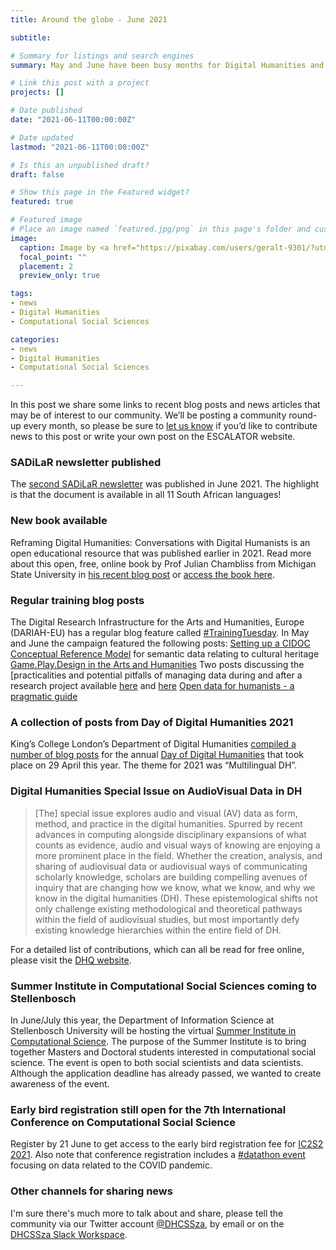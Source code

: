 ```yaml
---
title: Around the globe - June 2021

subtitle: 

# Summary for listings and search engines
summary: May and June have been busy months for Digital Humanities and Computational Social Scientists around the world. 

# Link this post with a project
projects: []

# Date published
date: "2021-06-11T00:00:00Z"

# Date updated
lastmod: "2021-06-11T00:00:00Z"

# Is this an unpublished draft?
draft: false

# Show this page in the Featured widget?
featured: true

# Featured image
# Place an image named `featured.jpg/png` in this page's folder and customize its options here.
image:
  caption: Image by <a href="https://pixabay.com/users/geralt-9301/?utm_source=link-attribution&amp;utm_medium=referral&amp;utm_campaign=image&amp;utm_content=65343">Gerd Altmann</a> from <a href="https://pixabay.com/?utm_source=link-attribution&amp;utm_medium=referral&amp;utm_campaign=image&amp;utm_content=65343">Pixabay</a>
  focal_point: ""
  placement: 2
  preview_only: true

tags:
- news
- Digital Humanities
- Computational Social Sciences

categories:
- news
- Digital Humanities
- Computational Social Sciences

---
```


In this post we share some links to recent blog posts and news articles that may be of interest to our community. We’ll be posting a community round-up every month, so please be sure to [let us know](https://escalator.sadilar.org/contact/) if you’d like to contribute news to this post or write your own post on the ESCALATOR website.

### SADiLaR newsletter published

The [second SADiLaR newsletter](https://www.sadilar.org/index.php/en/10-news/283-newsletter-jun-2021) was published in June 2021. The highlight is that the document is available in all 11 South African languages! 

### New book available

Reframing Digital Humanities: Conversations with Digital Humanists is an open educational resource that was published earlier in 2021. Read more about this open, free, online book by Prof Julian Chambliss from Michigan State University in [his recent blog post](https://www.hastac.org/blogs/jchambliss/2021/06/07/reframing-digital-humanities-conversations-digital-humanists) or [access the book here](https://openbooks.lib.msu.edu/reframingdh).

### Regular training blog posts

The Digital Research Infrastructure for the Arts and Humanities, Europe (DARIAH-EU) has a regular blog feature called [#TrainingTuesday](https://www.dariah.eu/2020/01/14/dariah-eu-launches-trainingtuesday-campaign/). In May and June the campaign featured the following posts:
[Setting up a CIDOC Conceptual Reference Model](https://www.dariah.eu/2021/06/01/trainingtuesday-setting-up-a-cidoc-crm/) for semantic data relating to cultural heritage
[Game.Play.Design in the Arts and Humanities](https://www.dariah.eu/2021/05/25/trainingtuesday-game-play-design-in-the-arts-and-humanities/)
Two posts discussing the [practicalities and potential pitfalls of managing data during and after a research project available [here](https://www.dariah.eu/2021/05/18/trainingtuesday-an-ontologist-and-a-data-scientist-walk-into-a-bar-data-in-research-projects/) and [here](https://www.dariah.eu/2021/05/04/trainingtuesday-an-ontologist-and-a-data-scientist-walk-into-a-bar-managing-data-during-and-after-projects/) 
[Open data for humanists - a pragmatic guide](https://www.dariah.eu/2021/05/11/trainingtuesday-open-data-for-humanists-a-pragmatic-guide/)

### A collection of posts from Day of Digital Humanities 2021

King’s College London’s Department of Digital Humanities [compiled a number of blog posts](https://blogs.kcl.ac.uk/ddh/2021/06/10/day-of-digital-humanities-2021/) for the annual [Day of Digital Humanities](https://dhcenternet.org/initiatives/day-of-dh/2021) that took place on 29 April this year. The theme for 2021 was “Multilingual DH”.

### Digital Humanities Special Issue on AudioVisual Data in DH

> [The] special issue explores audio and visual (AV) data as form, method, and practice in the digital humanities. Spurred by recent advances in computing alongside disciplinary expansions of what counts as evidence, audio and visual ways of knowing are enjoying a more prominent place in the field. Whether the creation, analysis, and sharing of audiovisual data or audiovisual ways of communicating scholarly knowledge, scholars are building compelling avenues of inquiry that are changing how we know, what we know, and why we know in the digital humanities (DH). These epistemological shifts not only challenge existing methodological and theoretical pathways within the field of audiovisual studies, but most importantly defy existing knowledge hierarchies within the entire field of DH.

For a detailed list of contributions, which can all be read for free online, please visit the [DHQ website](http://www.digitalhumanities.org/dhq/preview/index.html).


### Summer Institute in Computational Social Sciences coming to Stellenbosch

In June/July this year, the Department of Information Science at Stellenbosch University  will be hosting the virtual [Summer Institute in Computational Science](https://sicss.io/2021/stellenbosch/). The purpose of the Summer Institute is to bring together Masters and Doctoral students interested in computational social science. The event is open to both social scientists and data scientists. Although the application deadline has already passed, we wanted to create awareness of the event.

### Early bird registration still open for the 7th International Conference on Computational Social Science

Register by 21 June to get access to the early bird registration fee for [IC2S2 2021](https://ic2s2-2021.ethz.ch/). Also note that conference registration includes a [#datathon event](https://ic2s2-2021.ethz.ch/datathon/) focusing on data related to the COVID pandemic.

### Other channels for sharing news

I'm sure there's much more to talk about and share, please tell the community via our Twitter account [@DHCSSza](https://twitter.com/DHCSSza), by email or on the [DHCSSza Slack Workspace](https://escalator.sadilar.org/post/connect-with-the-community/).




